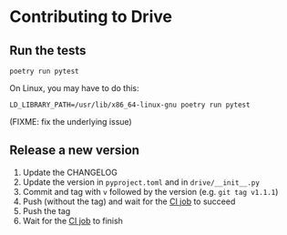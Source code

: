 # Contributing to Drive

## Run the tests

    poetry run pytest

On Linux, you may have to do this:

    LD_LIBRARY_PATH=/usr/lib/x86_64-linux-gnu poetry run pytest

(FIXME: fix the underlying issue)

## Release a new version

1. Update the CHANGELOG
2. Update the version in `pyproject.toml` and in `drive/__init__.py`
3. Commit and tag with `v` followed by the version (e.g. `git tag v1.1.1`)
4. Push (without the tag) and wait for the [CI job][ci1] to succeed
5. Push the tag
6. Wait for the [CI job][ci2] to finish

[ci1]: https://github.com/bfontaine/drive/actions/workflows/build.yml
[ci2]: https://github.com/bfontaine/drive/actions/workflows/publish.yml
